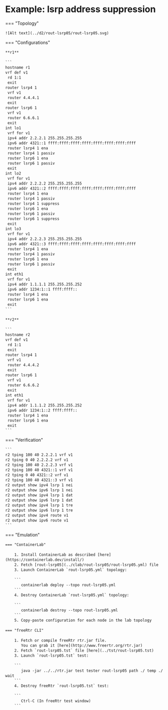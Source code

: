 # Example: lsrp address suppression

=== "Topology"

    ![Alt text](../d2/rout-lsrp05/rout-lsrp05.svg)

=== "Configurations"

    **r1**

    ```
    hostname r1
    vrf def v1
     rd 1:1
     exit
    router lsrp4 1
     vrf v1
     router 4.4.4.1
     exit
    router lsrp6 1
     vrf v1
     router 6.6.6.1
     exit
    int lo1
     vrf for v1
     ipv4 addr 2.2.2.1 255.255.255.255
     ipv6 addr 4321::1 ffff:ffff:ffff:ffff:ffff:ffff:ffff:ffff
     router lsrp4 1 ena
     router lsrp4 1 passiv
     router lsrp6 1 ena
     router lsrp6 1 passiv
     exit
    int lo2
     vrf for v1
     ipv4 addr 2.2.2.2 255.255.255.255
     ipv6 addr 4321::2 ffff:ffff:ffff:ffff:ffff:ffff:ffff:ffff
     router lsrp4 1 ena
     router lsrp4 1 passiv
     router lsrp4 1 suppress
     router lsrp6 1 ena
     router lsrp6 1 passiv
     router lsrp6 1 suppress
     exit
    int lo3
     vrf for v1
     ipv4 addr 2.2.2.3 255.255.255.255
     ipv6 addr 4321::3 ffff:ffff:ffff:ffff:ffff:ffff:ffff:ffff
     router lsrp4 1 ena
     router lsrp4 1 passiv
     router lsrp6 1 ena
     router lsrp6 1 passiv
     exit
    int eth1
     vrf for v1
     ipv4 addr 1.1.1.1 255.255.255.252
     ipv6 addr 1234:1::1 ffff:ffff::
     router lsrp4 1 ena
     router lsrp6 1 ena
     exit
    ```

    **r2**

    ```
    hostname r2
    vrf def v1
     rd 1:1
     exit
    router lsrp4 1
     vrf v1
     router 4.4.4.2
     exit
    router lsrp6 1
     vrf v1
     router 6.6.6.2
     exit
    int eth1
     vrf for v1
     ipv4 addr 1.1.1.2 255.255.255.252
     ipv6 addr 1234:1::2 ffff:ffff::
     router lsrp4 1 ena
     router lsrp6 1 ena
     exit
    ```

=== "Verification"

    ```
    r2 tping 100 40 2.2.2.1 vrf v1
    r2 tping 0 40 2.2.2.2 vrf v1
    r2 tping 100 40 2.2.2.3 vrf v1
    r2 tping 100 40 4321::1 vrf v1
    r2 tping 0 40 4321::2 vrf v1
    r2 tping 100 40 4321::3 vrf v1
    r2 output show ipv4 lsrp 1 nei
    r2 output show ipv6 lsrp 1 nei
    r2 output show ipv4 lsrp 1 dat
    r2 output show ipv6 lsrp 1 dat
    r2 output show ipv4 lsrp 1 tre
    r2 output show ipv6 lsrp 1 tre
    r2 output show ipv4 route v1
    r2 output show ipv6 route v1
    ```

=== "Emulation"

    === "ContainerLab"

        1. Install ContainerLab as described [here](https://containerlab.dev/install/)  
        2. Fetch [rout-lsrp05](../clab/rout-lsrp05/rout-lsrp05.yml) file  
        3. Launch ContainerLab `rout-lsrp05.yml` topology:  

        ```
           containerlab deploy --topo rout-lsrp05.yml  
        ```
        4. Destroy ContainerLab `rout-lsrp05.yml` topology:  

        ```
           containerlab destroy --topo rout-lsrp05.yml  
        ```
        5. Copy-paste configuration for each node in the lab topology

    === "freeRtr CLI"

        1. Fetch or compile freeRtr rtr.jar file.  
           You can grab it [here](http://www.freertr.org/rtr.jar)  
        2. Fetch `rout-lsrp05.tst` file [here](../tst/rout-lsrp05.tst)  
        3. Launch `rout-lsrp05.tst` test:  

        ```
           java -jar ../../rtr.jar test tester rout-lsrp05 path ./ temp ./ wait
        ```
        4. Destroy freeRtr `rout-lsrp05.tst` test:  

        ```
           Ctrl-C (In freeRtr test window)
        ```

